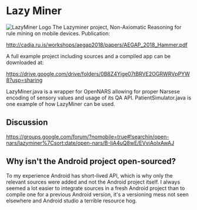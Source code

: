 # Lazy Miner
![LazyMiner Logo](https://user-images.githubusercontent.com/8284677/53295699-044c3b80-37f9-11e9-8410-fc02ee7004a5.jpg)
The Lazyminer project, Non-Axiomatic Reasoning for rule mining on mobile devices.
Publication: 

http://cadia.ru.is/workshops/aegap2018/papers/AEGAP_2018_Hammer.pdf

A full example project including sources and a compiled app can be downloaded at:

https://drive.google.com/drive/folders/0B8Z4Yige07tBRVE2OGRWRVpPYW8?usp=sharing

LazyMiner.java is a wrapper for OpenNARS allowing for proper Narsese encoding of sensory values and usage of its QA API.
PatientSimulator.java is one example of how LazyMiner can be used.

Discussion
----------
https://groups.google.com/forum/?nomobile=true#!searchin/open-nars/lazyminer%7Csort:date/open-nars/B-IjA4uQ8wE/EVviAolxAwAJ

Why isn't the Android project open-sourced?
-------------------------------------------
To my experience Android has short-lived API, which is why only the relevant sources were added and not the Android project itself. I always seemed a lot easier to integrate sources in a fresh Android project than to compile one for a previous Android version, it's a versioning mess not seen elsewhere and Android studio a terrible resource hog.
